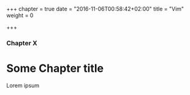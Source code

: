 +++
chapter = true
date = "2016-11-06T00:58:42+02:00"
title = "Vim"
weight = 0

+++

### Chapter X

# Some Chapter title

Lorem ipsum

